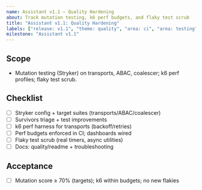 ```yaml
---
name: Assistant v1.1 — Quality Hardening
about: Track mutation testing, k6 perf budgets, and flaky test scrub
title: "Assistant v1.1: Quality Hardening"
labels: ["release: v1.1", "theme: quality", "area: ci", "area: testing"]
milestone: "Assistant v1.1"
---
```


## Scope
- Mutation testing (Stryker) on transports, ABAC, coalescer; k6 perf profiles; flaky test scrub.

## Checklist
- [ ] Stryker config + target suites (transports/ABAC/coalescer)
- [ ] Survivors triage + test improvements
- [ ] k6 perf harness for transports (backoff/retries)
- [ ] Perf budgets enforced in CI; dashboards wired
- [ ] Flaky test scrub (real timers, async utilities)
- [ ] Docs: quality/readme + troubleshooting

## Acceptance
- [ ] Mutation score ≥ 70% (targets); k6 within budgets; no new flakies

